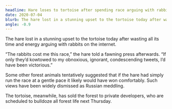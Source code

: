 ```yaml
---
headline: Hare loses to tortoise after spending race arguing with rabbits on Twitter
date: 2020-07-04
blurb: The hare lost in a stunning upset to the tortoise today after wasting all its time and energy arguing with rabbits on the internet.
angle: -0.9
---
```


The hare lost in a stunning upset to the tortoise today after wasting all its time and energy arguing with rabbits on the internet.

“The rabbits cost me this race,” the hare told a fawning press afterwards. “If only they’d kowtowed to my obnoxious, ignorant, condescending tweets, I’d have been victorious.”

Some other forest animals tentatively suggested that if the hare had simply run the race at a gentle pace it likely would have won comfortably. Such views have been widely dismissed as Russian meddling.

The tortoise, meanwhile, has sold the forest to private developers, who are scheduled to bulldoze all forest life next Thursday.
